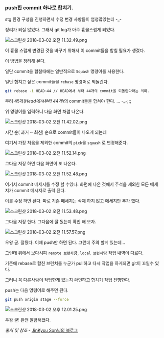 ### push한 commit 하나로 합치기.

stg 환경 구성을 진행하면서 수정 변경 사항들이 엄청많았는데 -_-

정리가 되질 않았다. 그래서 git log가 아주 흉물스럽게 되었다.

![스크린샷 2018-03-02 오전 11.32.49.png](https://user-images.githubusercontent.com/36795031/36881683-bba784c6-1e12-11e8-8bf7-a37e8d355960.png)

이 흉물 스럽게 변경된 것을 바꾸기 위해서 이 commit들을 합칠 필요가 생겼다.

이 방법을 정리해 본다.

일단 commit을 합칠때에는 일반적으로 `Squash` 명령어를 사용한다.

일단 합치고 싶은 commit들을 `rebase` 명령어로 되돌린다.

``` bash
git rebase -i HEAD~44 // HEAD에서 부터 44개의 commit을 되돌린다라는 의미.
```

무려 45개(*Head에서부터 44개*)의 commit들을 합쳐야 한다. ... -_-;;;

위 명령어를 입력하니 다음 화면 처럼 나온다.

![스크린샷 2018-03-02 오전 11.42.02.png](https://user-images.githubusercontent.com/36795031/36881684-bee562b6-1e12-11e8-9efc-239e71147c60.png)

시간 순( 과거 ~ 최신) 순으로 commit들이 나오게 되는데

여기서 가장 처음을 제외한 commit의  `pick`을 `squash` 로 변경해준다.

![스크린샷 2018-03-02 오전 11.52.14.png](https://user-images.githubusercontent.com/36795031/36881689-c536f6d4-1e12-11e8-9bbb-58a81bda75f3.png)

그다음 저장 하면 다음 화면이 또 나온다.

![스크린샷 2018-03-02 오전 11.52.48.png](https://user-images.githubusercontent.com/36795031/36881691-c9d02274-1e12-11e8-8724-e413bed1d9c8.png)

여기서 commit 메세지를 수정 할 수있다. 화면에 나온 것에서 주석을 제외한 모든 메세지가 commit 메시지로 출력 된다.

이를 수정 하면 된다. 따로 기존 메세지는 삭제 하지 않고 메세지만 추가 했다.

![스크린샷 2018-03-02 오전 11.53.48.png](https://user-images.githubusercontent.com/36795031/36881695-cf1d068e-1e12-11e8-9f76-c90375b79a2a.png)

그다음 저장 한다. 그다음에 잘 됬는지 확인 해 보자.

![스크린샷 2018-03-02 오전 11.57.57.png](https://user-images.githubusercontent.com/36795031/36881700-d439544c-1e12-11e8-8d69-42445be448b0.png)

우왕 굳. 잘됬다. 이제 push만 하면 된다. 그런데 주의 할게 있는데... 

그런데 위에서 보다시피 `remote 브런치`랑, `local 브런치`랑 작업 내역이 다르다.

기존에 rebase로 합친 브런치를 누군가 pull하고 다시 작업을 하게되면 git이 꼬일수 있다.

그러니 꼭 다른사람이 작업한게 있는지 확인하고 합치기 작업 진행한다.

push는 다음 명령어로 해주면 된다.

``` bash
git push origin stage --force
```

![스크린샷 2018-03-02 오후 12.01.25.png](https://user-images.githubusercontent.com/36795031/36881704-d93c8f18-1e12-11e8-9a38-0ae1b9cde77e.png)

우왕 굳! 완전 깔끔해졌다. 

*출처 및 참조*
    - [JinKyou Son님의 블로그](https://json.postype.com/post/209499)


